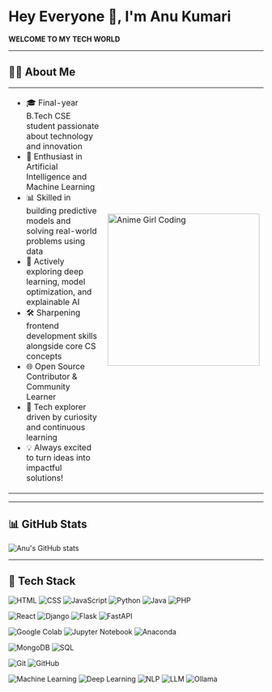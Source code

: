 # Hey Everyone 👋, I'm Anu Kumari

**WELCOME TO MY TECH WORLD**

---
<h2>👩‍💻 About Me</h2>

<table>
<tr>
<td>

- 🎓 Final-year B.Tech CSE student passionate about technology and innovation  
- 🤖 Enthusiast in Artificial Intelligence and Machine Learning  
- 📊 Skilled in building predictive models and solving real-world problems using data  
- 🧠 Actively exploring deep learning, model optimization, and explainable AI  
- 🛠️ Sharpening frontend development skills alongside core CS concepts  
- 🌐 Open Source Contributor & Community Learner  
- 🚀 Tech explorer driven by curiosity and continuous learning  
- 💡 Always excited to turn ideas into impactful solutions!

</td>
<td>
  <img src="https://i.imgur.com/zgQ2C3p.png" alt="Anime Girl Coding" width="300"/>
</td>
</tr>
</table>

---

## 📊 GitHub Stats
![Anu's GitHub stats](https://github-readme-stats.vercel.app/api?username=anu4552&show_icons=true&theme=radical)

---

## 🔧 Tech Stack


![HTML](https://img.shields.io/badge/-HTML-E34F26?style=flat&logo=html5&logoColor=white) ![CSS](https://img.shields.io/badge/-CSS-1572B6?style=flat&logo=css3&logoColor=white)
![JavaScript](https://img.shields.io/badge/-JavaScript-black?style=flat&logo=javascript)
![Python](https://img.shields.io/badge/-Python-3776AB?style=flat&logo=python&logoColor=white)
![Java](https://img.shields.io/badge/-Java-007396?style=flat&logo=java&logoColor=white)
![PHP](https://img.shields.io/badge/-PHP-777BB4?style=flat&logo=php&logoColor=white)

![React](https://img.shields.io/badge/-React-20232A?style=flat&logo=react)
![Django](https://img.shields.io/badge/-Django-092E20?style=flat&logo=django&logoColor=white)
![Flask](https://img.shields.io/badge/-Flask-000000?style=flat&logo=flask&logoColor=white)
![FastAPI](https://img.shields.io/badge/-FastAPI-009688?style=flat&logo=fastapi&logoColor=white)

![Google Colab](https://img.shields.io/badge/-Google%20Colab-F9AB00?style=flat&logo=google-colab&logoColor=white)
![Jupyter Notebook](https://img.shields.io/badge/-Jupyter-F37626?style=flat&logo=jupyter&logoColor=white)
![Anaconda](https://img.shields.io/badge/-Anaconda-44A833?style=flat&logo=anaconda&logoColor=white)

![MongoDB](https://img.shields.io/badge/-MongoDB-47A248?style=flat&logo=mongodb&logoColor=white)
![SQL](https://img.shields.io/badge/-SQL-4479A1?style=flat&logo=postgresql&logoColor=white)

![Git](https://img.shields.io/badge/-Git-F05032?style=flat&logo=git&logoColor=white)
![GitHub](https://img.shields.io/badge/-GitHub-181717?style=flat&logo=github&logoColor=white)

![Machine Learning](https://img.shields.io/badge/-Machine%20Learning-blue?style=flat)
![Deep Learning](https://img.shields.io/badge/-Deep%20Learning-purple?style=flat)
![NLP](https://img.shields.io/badge/-NLP-brightgreen?style=flat)
![LLM](https://img.shields.io/badge/-LLM-black?style=flat)
![Ollama](https://img.shields.io/badge/-Ollama-000000?style=flat&logo=data:image/svg+xml;base64,PHN2ZyBmaWxsPSIjZmZmIiBoZWlnaHQ9IjI0IiB3aWR0aD0iMjQiIHZpZXdCb3g9IjAgMCAyNCAyNCI+PHJlY3Qgd2lkdGg9IjI0IiBoZWlnaHQ9IjI0IiBmaWxsPSIjMDAwIiBjbGFzcz0ic3ZnLWNvbXBvbmVudCIvPjwvc3ZnPg==)



<!--
**anu4552/anu4552** is a ✨ _special_ ✨ repository because its `README.md` (this file) appears on your GitHub profile.

Here are some ideas to get you started:

- 🔭 I’m currently working on ...
- 🌱 I’m currently learning ...
- 👯 I’m looking to collaborate on ...
- 🤔 I’m looking for help with ...
- 💬 Ask me about ...
- 📫 How to reach me: ...
- 😄 Pronouns: ...
- ⚡ Fun fact: ...
-->
